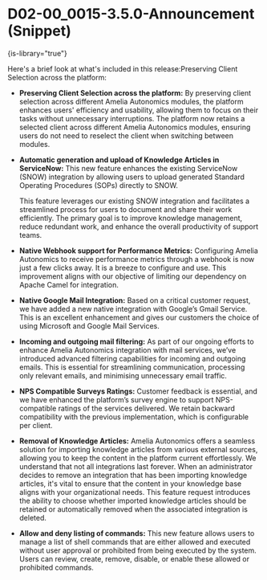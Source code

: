 # D02-00_0015-3.5.0-Announcement (Snippet)

{is-library="true"}

<snippet id="D02-00_0015-3.5.0-Announcement_snippet">


Here's a brief look at what's included in this release:Preserving Client Selection across the platform:

* **Preserving Client Selection across the platform:** By preserving client selection across different Amelia Autonomics modules, the platform enhances users' efficiency and usability, allowing them to focus on their tasks without unnecessary interruptions. The platform now retains a selected client across different Amelia Autonomics modules, ensuring users do not need to reselect the client when switching between modules.
* **Automatic generation and upload of Knowledge Articles in ServiceNow:** This new feature enhances the existing ServiceNow (SNOW) integration by allowing users to upload generated Standard Operating Procedures (SOPs) directly to SNOW.

  This feature leverages our existing SNOW integration and facilitates a streamlined process for users to document and share their work efficiently. The primary goal is to improve knowledge management, reduce redundant work, and enhance the overall productivity of support teams.
* **Native Webhook support for Performance Metrics:** Configuring Amelia Autonomics to receive performance metrics through a webhook is now just a few clicks away. It is a breeze to configure and use. This improvement aligns with our objective of limiting our dependency on Apache Camel for integration.
* **Native Google Mail Integration:** Based on a critical customer request, we have added a new native integration with Google’s Gmail Service. This is an excellent enhancement and gives our customers the choice of using Microsoft and Google Mail Services.
* **Incoming and outgoing mail filtering:** As part of our ongoing efforts to enhance Amelia Autonomics integration with mail services, we’ve introduced advanced filtering capabilities for incoming and outgoing emails. This is essential for streamlining communication, processing only relevant emails, and minimising unnecessary email traffic.
* **NPS Compatible Surveys Ratings:** Customer feedback is essential, and we have enhanced the platform’s survey engine to support NPS-compatible ratings of the services delivered. We retain backward compatibility with the previous implementation, which is configurable per client.
* **Removal of Knowledge Articles:** Amelia Autonomics offers a seamless solution for importing knowledge articles from various external sources, allowing you to keep the content in the platform current effortlessly.
  We understand that not all integrations last forever. When an administrator decides to remove an integration that has been importing knowledge articles, it's vital to ensure that the content in your knowledge base aligns with your organizational needs. This feature request introduces the ability to choose whether imported knowledge articles should be retained or automatically removed when the associated integration is deleted.
* **Allow and deny listing of commands:** This new feature allows users to manage a list of shell commands that are either allowed and executed without user approval or prohibited from being executed by the system. Users can review, create, remove, disable, or enable these allowed or prohibited commands.

</snippet>